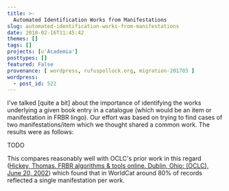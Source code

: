 ```yaml
---
title: >-
  Automated Identification Works from Manifestations
slug: automated-identification-works-from-manifestations
date: 2010-02-16T11:45:42
themes: []
tags: []
projects: [u'Academia']
posttypes: []
featured: False
provenance: [ wordpress, rufuspollock.org, migration-201703 ]
wordpress:
  - post_id: 522
---
```


I've talked [quite a bit] about the importance of identifying the works underlying a given book entry in a catalogue (which would be an item or manifestation in FRBR lingo). Our effort was based on trying to find cases of two manifestations/item which we thought shared a common work. The results were as follows:

TODO

This compares reasonably well with OCLC's prior work in this regard ([Hickey, Thomas. FRBR algorithms & tools online. Dublin, Ohio: (OCLC), June 20, 2002](http://staff.oclc.org/~hickey/presentations/frbrAlgorithms20020620.htm)) which found that in WorldCat around 80% of records reflected a single manifestation per work.


